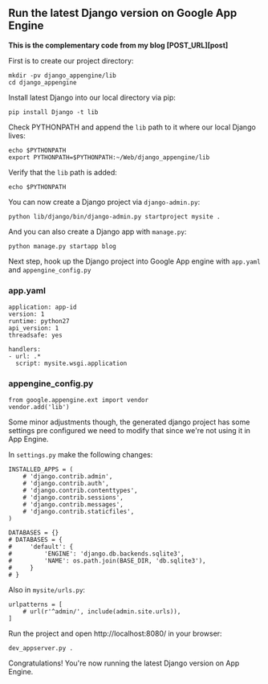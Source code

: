 ## Run the latest Django version on Google App Engine

**This is the complementary code from my blog [POST_URL][post]**

First is to create our project directory:

    mkdir -pv django_appengine/lib
    cd django_appengine

Install latest Django into our local directory via pip:

    pip install Django -t lib

Check PYTHONPATH and append the `lib` path to it where our local Django lives:

    echo $PYTHONPATH
    export PYTHONPATH=$PYTHONPATH:~/Web/django_appengine/lib

Verify that the `lib` path is added:

    echo $PYTHONPATH

You can now create a Django project via `django-admin.py`:

    python lib/django/bin/django-admin.py startproject mysite .

And you can also create a Django app with `manage.py`:

    python manage.py startapp blog

Next step, hook up the Django project into Google App engine with
`app.yaml` and `appengine_config.py`

### app.yaml

    application: app-id
    version: 1
    runtime: python27
    api_version: 1
    threadsafe: yes

    handlers:
    - url: .*
      script: mysite.wsgi.application

### appengine_config.py

    from google.appengine.ext import vendor
    vendor.add('lib')

Some minor adjustments though, the generated django project has some settings
pre configured we need to modify that since we're not using it in App Engine.

In `settings.py` make the following changes:

    INSTALLED_APPS = (
        # 'django.contrib.admin',
        # 'django.contrib.auth',
        # 'django.contrib.contenttypes',
        # 'django.contrib.sessions',
        # 'django.contrib.messages',
        # 'django.contrib.staticfiles',
    )

    DATABASES = {}
    # DATABASES = {
    #     'default': {
    #         'ENGINE': 'django.db.backends.sqlite3',
    #         'NAME': os.path.join(BASE_DIR, 'db.sqlite3'),
    #     }
    # }

Also in `mysite/urls.py`:

    urlpatterns = [
        # url(r'^admin/', include(admin.site.urls)),
    ]

Run the project and open http://localhost:8080/ in your browser:

    dev_appserver.py .

Congratulations! You're now running the latest Django version on App Engine.

[POST_URL]: http://ronbeltran.github.io/2015/07/run-latest-django-on-app-engine.html
